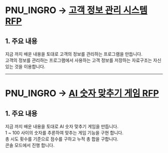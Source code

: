 # PNU_INGRO -> [고객 정보 관리 시스템 RFP](https://github.com/mrsono0/PNU_INGRO/blob/master/CustomerInformationSystem.md "고객 정보 관리 시스템 RFP")  
## 1. 주요 내용
지금 까지 배운 내용을 토대로 고객의 정보를 관리하는 프로그램을 만듭니다.  
고객의 정보를 관리하는 프로그램에서 사용하는 고객 정보를 저장하는 자료구조는 자신 있는 것을 이용합니다.

* * *  

# PNU_INGRO -> [AI 숫자 맞추기 게임 RFP](https://github.com/mrsono0/PNU_INGRO/blob/master/NumericalGame.md "AI 숫자 맞추기 게임 RFP")  
## 1. 주요 내용
지금 까지 배운 내용을 토대로 AI 숫자 맞추기 게임을 만듭니다.  
1 ~ 100 사이의 숫자를 추론하여 맞추는 게임 기능을 구현 합니다.  
총 시도 횟수를 기준으로 점수를 구하고 누적 총 합을 구합니다.  
콘솔 모드에서 진행 합니다.  
